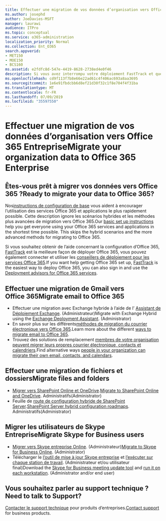```yaml
---
title: Effectuer une migration de vos données d’organisation vers Office 365 Entreprise
ms.author: josephd
author: JoeDavies-MSFT
manager: laurawi
audience: ITPro
ms.topic: conceptual
ms.service: o365-administration
localization_priority: Normal
ms.collection: Ent_O365
search.appverid:
- MET150
- MOE150
- BCS160
ms.assetid: e2fdfc8d-547e-4419-8628-2738ed4e0f46
description: Si vous avez interrompu votre déploiement FastTrack et que vous êtes prêt à migrer les données vers Office 365, il s’agit du point de départ.
ms.openlocfilehash: cd9f113f7b8e66e22ad61c4f406ac693a8aa3695
ms.sourcegitcommit: 1e6e91fbdcbb6d8ef21d30f32c1f8e704f4f31ba
ms.translationtype: MT
ms.contentlocale: fr-FR
ms.lasthandoff: 07/09/2019
ms.locfileid: "35597550"
---
```

# <a name="migrate-your-organization-data-to-office-365-enterprise"></a><span data-ttu-id="767f1-103">Effectuer une migration de vos données d’organisation vers Office 365 Entreprise</span><span class="sxs-lookup"><span data-stu-id="767f1-103">Migrate your organization data to Office 365 Enterprise</span></span>

## <a name="ready-to-migrate-your-data-to-office-365"></a><span data-ttu-id="767f1-104">Êtes-vous prêt à migrer vos données vers Office 365 ?</span><span class="sxs-lookup"><span data-stu-id="767f1-104">Ready to migrate your data to Office 365?</span></span>

<span data-ttu-id="767f1-p101">Nos[instructions de configuration de base](https://support.office.com/article/Set-up-Office-365-for-business-6a3a29a0-e616-4713-99d1-15eda62d04fa) vous aident à encourager l’utilisation des services Office 365 et applications le plus rapidement possible. Cette description ignore les scénarios hybrides et les méthodes plus avancées de migration vers Office 365.</span><span class="sxs-lookup"><span data-stu-id="767f1-p101">Our [basic set up instructions](https://support.office.com/article/Set-up-Office-365-for-business-6a3a29a0-e616-4713-99d1-15eda62d04fa) help you get everyone using your Office 365 services and applications in the shortest time possible. This skips the hybrid scenarios and the more advanced methods for migrating to Office 365.</span></span> 
  
<span data-ttu-id="767f1-107">Si vous souhaitez obtenir de l’aide concernant la configuration d’Office 365, [FastTrack](https://fasttrack.microsoft.com/office) est la meilleure façon de déployer Office 365, vous pouvez également connecter et utiliser les [conseillers de déploiement pour les services Office 365](deployment-advisors-for-office-365.md).</span><span class="sxs-lookup"><span data-stu-id="767f1-107">If you want help getting Office 365 set up, [FastTrack](https://fasttrack.microsoft.com/office) is the easiest way to deploy Office 365, you can also sign in and use the [Deployment advisors for Office 365 services](deployment-advisors-for-office-365.md).</span></span>

## <a name="migrate-email-to-office-365"></a><span data-ttu-id="767f1-108">Effectuer une migration de Gmail vers Office 365</span><span class="sxs-lookup"><span data-stu-id="767f1-108">Migrate email to Office 365</span></span>
- <span data-ttu-id="767f1-p102">Effectuer une migration avec Exchange hybride à l’aide de l’ [Assistant de Déploiement Exchange](https://technet.microsoft.com/exdeploy2013). (Administrateur)</span><span class="sxs-lookup"><span data-stu-id="767f1-p102">Migrate with Exchange Hybrid using the [Exchange Deployment Assistant](https://technet.microsoft.com/exdeploy2013). (Administrator)</span></span>
- <span data-ttu-id="767f1-111">En savoir plus sur les différents[méthodes de migration du courrier électronique vers Office 365](https://support.office.com/article/Ways-to-migrate-multiple-email-accounts-to-Office-365-0a4913fe-60fb-498f-9155-a86516418842).</span><span class="sxs-lookup"><span data-stu-id="767f1-111">Learn more about the different [ways to migrate email to Office 365](https://support.office.com/article/Ways-to-migrate-multiple-email-accounts-to-Office-365-0a4913fe-60fb-498f-9155-a86516418842).</span></span>
- <span data-ttu-id="767f1-112">Trouvez des solutions de remplacement [membres de votre organisation peuvent migrer leurs propres courrier électronique, contacts et calendriers](https://support.office.com/article/Migrate-email-and-contacts-to-Office-365-for-business-a3e3bddb-582e-4133-8670-e61b9f58627e).</span><span class="sxs-lookup"><span data-stu-id="767f1-112">Find alternative ways [people in your organization can migrate their own email, contacts, and calendars](https://support.office.com/article/Migrate-email-and-contacts-to-Office-365-for-business-a3e3bddb-582e-4133-8670-e61b9f58627e).</span></span>

## <a name="migrate-files-and-folders"></a><span data-ttu-id="767f1-113">Effectuer une migration de fichiers et dossiers</span><span class="sxs-lookup"><span data-stu-id="767f1-113">Migrate files and folders</span></span>
- <span data-ttu-id="767f1-114">[Migrer vers SharePoint Online et OneDrive](https://docs.microsoft.com/sharepointmigration/migrate-to-sharepoint-online).</span><span class="sxs-lookup"><span data-stu-id="767f1-114">[Migrate to SharePoint Online and OneDrive](https://docs.microsoft.com/sharepointmigration/migrate-to-sharepoint-online).</span></span> <span data-ttu-id="767f1-115">Administratifs</span><span class="sxs-lookup"><span data-stu-id="767f1-115">(Administrator)</span></span>
- <span data-ttu-id="767f1-116">Feuille de [route de configuration hybride de SharePoint Server](https://docs.microsoft.com/SharePoint/hybrid/configuration-roadmaps).</span><span class="sxs-lookup"><span data-stu-id="767f1-116">[SharePoint Server hybrid configuration roadmaps](https://docs.microsoft.com/SharePoint/hybrid/configuration-roadmaps).</span></span> <span data-ttu-id="767f1-117">Administratifs</span><span class="sxs-lookup"><span data-stu-id="767f1-117">(Administrator)</span></span>

## <a name="migrate-skype-for-business-users"></a><span data-ttu-id="767f1-118">Migrer les utilisateurs de Skype Entreprise</span><span class="sxs-lookup"><span data-stu-id="767f1-118">Migrate Skype for Business users</span></span>
- <span data-ttu-id="767f1-p105">[Migrer vers Skype entreprise Online](https://technet.microsoft.com/library/jj204969.aspx). (Administrateur)</span><span class="sxs-lookup"><span data-stu-id="767f1-p105">[Migrate to Skype for Business Online](https://technet.microsoft.com/library/jj204969.aspx). (Administrator)</span></span>
- <span data-ttu-id="767f1-p106">Télécharger le [l’outil de mise à jour Skype entreprise](https://www.microsoft.com/en-us/download/details.aspx?id=51659) et [l’exécuter sur chaque station de travail](https://support.office.com/article/Meeting-Update-Tool-for-Skype-for-Business-and-Lync-2b525fe6-ed0f-4331-b533-c31546fcf4d4). (Administrateur et/ou utilisateur final)</span><span class="sxs-lookup"><span data-stu-id="767f1-p106">Download the [Skype for Business meeting update tool](https://www.microsoft.com/en-us/download/details.aspx?id=51659) and [run it on each workstation](https://support.office.com/article/Meeting-Update-Tool-for-Skype-for-Business-and-Lync-2b525fe6-ed0f-4331-b533-c31546fcf4d4). (Administrator and/or end user)</span></span>
  
## <a name="need-to-talk-to-support"></a><span data-ttu-id="767f1-123">Vous souhaitez parler au support technique ?</span><span class="sxs-lookup"><span data-stu-id="767f1-123">Need to talk to Support?</span></span>
<span data-ttu-id="767f1-124">[Contacter le support technique](https://support.office.com/article/32a17ca7-6fa0-4870-8a8d-e25ba4ccfd4b) pour produits d’entreprises.</span><span class="sxs-lookup"><span data-stu-id="767f1-124">[Contact support](https://support.office.com/article/32a17ca7-6fa0-4870-8a8d-e25ba4ccfd4b) for business products.</span></span>
